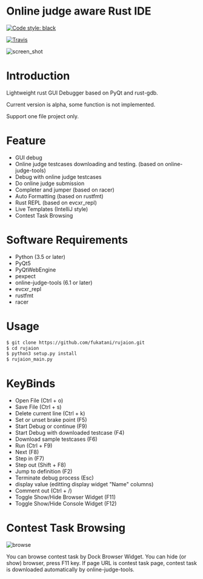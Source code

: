 Online judge aware Rust IDE
==============================
<a href="https://github.com/ambv/black"><img alt="Code style: black" src="https://img.shields.io/badge/code%20style-black-000000.svg"></a>
</p>

[![Travis](https://img.shields.io/travis/fukatani/rujaion.svg)](https://travis-ci.org/fukatani/rujaion)

![screen_shot](https://github.com/fukatani/rust-gui-debugger/blob/master/doc/debug.png)

Introduction
==============================
Lightweight rust GUI Debugger based on PyQt and rust-gdb.

Current version is alpha, some function is not implemented. 

Support one file project only.

Feature
==============================
* GUI debug
* Online judge testcases downloading and testing. (based on online-judge-tools)
* Debug with online judge testcases
* Do online judge submission
* Completer and jumper (based on racer) 
* Auto Formatting (based on rustfmt)
* Rust REPL (based on evcxr_repl)
* Live Templates (IntelliJ style)
* Contest Task Browsing

Software Requirements
==============================
* Python (3.5 or later)
* PyQt5
* PyQtWebEngine
* pexpect
* online-judge-tools (6.1 or later)
* evcxr_repl
* rustfmt
* racer


Usage
==============================

```bash
$ git clone https://github.com/fukatani/rujaion.git
$ cd rujaion
$ python3 setup.py install
$ rujaion_main.py
```

KeyBinds
==============================
- Open File (Ctrl + o)
- Save File (Ctrl + s)
- Delete current line (Ctrl + k)
- Set or unset brake point (F5)
- Start Debug or continue (F9)
- Start Debug with downloaded testcase (F4)
- Download sample testcases (F6)
- Run (Ctrl + F9)
- Next (F8)
- Step in (F7)
- Step out (Shift + F8)
- Jump to definition (F2)
- Terminate debug process (Esc)
- display value (editting display widget "Name" columns)
- Comment out (Ctrl + /)
- Toggle Show/Hide Browser Widget (F11)
- Toggle Show/Hide Console Widget (F12)

Contest Task Browsing
==============================
![browse](https://github.com/fukatani/rust-gui-debugger/blob/master/doc/browse.png)

You can browse contest task by Dock Browser Widget.
You can hide (or show) browser, press F11 key.
If page URL is contest task page, contest task is downloaded automatically by online-judge-tools.

